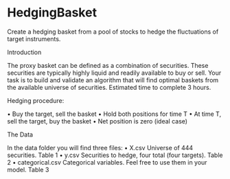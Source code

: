 # HedgingBasket
Create a hedging basket from a pool of stocks to hedge the fluctuations of target instruments.

Introduction

The proxy basket can be defined as a combination of securities. These securities are typically highly liquid and readily available to buy or sell. Your task is to build and validate an algorithm that will find optimal baskets from the available universe of
securities. Estimated time to complete 3 hours. 

Hedging procedure:

• Buy the target, sell the basket
• Hold both positions for time T
• At time T, sell the target, buy the basket
• Net position is zero (ideal case)

The Data

In the data folder you will find three files:
• X.csv Universe of 444 securities. Table 1
• y.csv Securities to hedge, four total (four targets). Table 2
• categorical.csv Categorical variables. Feel free to use them in your model. Table 3